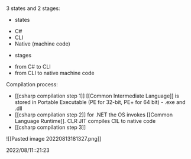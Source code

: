 # 


3 states and 2 stages:
- states
+ C#
+ CLI
+ Native (machine code)
- stages
+ from C# to CLI
+ from CLI to native machine code

Compilation process:

- [[csharp compilation step 1]] [[Common Intermediate Language]] is stored in Portable Executable (PE for 32-bit, PE+ for 64 bit) - .exe and .dll
-  [[csharp compilation step 2]] for .NET the OS invokes [[Common Language Runtime]]. CLR JIT compiles CIL to native code
-  [[csharp compilation step 3]]




![[Pasted image 20220813181327.png]]

2022/08/11::21:23
